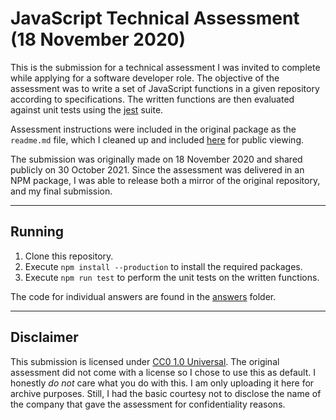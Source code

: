 # JavaScript Technical Assessment (18 November 2020)

This is the submission for a technical assessment I was invited to complete while applying for a software developer role. The objective of the assessment was to write a set of JavaScript functions in a given repository according to specifications. The written functions are then evaluated against unit tests using the [jest](https://www.npmjs.com/package/jest) suite.

Assessment instructions were included in the original package as the `readme.md` file, which I cleaned up and included [here](./instructions.md) for public viewing.

The submission was originally made on 18 November 2020 and shared publicly on 30 October 2021. Since the assessment was delivered in an NPM package, I was able to release both a mirror of the original repository, and my final submission.

---

## Running

1. Clone this repository.
2. Execute `npm install --production` to install the required packages.
3. Execute `npm run test` to perform the unit tests on the written functions.

The code for individual answers are found in the [answers](./answers/readme.md) folder.

---

## Disclaimer

This submission is licensed under [CC0 1.0 Universal](https://creativecommons.org/publicdomain/zero/1.0/). The original assessment did not come with a license so I chose to use this as default. I honestly *do not* care what you do with this. I am only uploading it here for archive purposes. Still, I had the basic courtesy not to disclose the name of the company that gave the assessment for confidentiality reasons.


